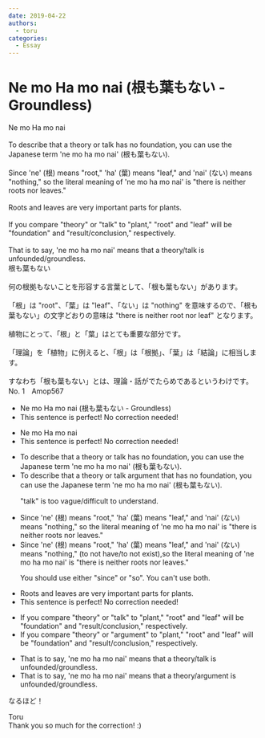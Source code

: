 ```yaml
---
date: 2019-04-22
authors:
  - toru
categories:
  - Essay
---
```


<h1 id="subject_show">Ne mo Ha mo nai (根も葉もない - Groundless)</h1>
<div class="date" hidden>Apr 22, 2019 11:40</div>
<div id="post"><div id="body_show_ori">
Ne mo Ha mo nai<br/><br/>To describe that a theory or talk has no foundation, you can use the Japanese term 'ne mo ha mo nai' (根も葉もない).<br/><br/>Since 'ne' (根) means "root," 'ha' (葉) means "leaf," and 'nai' (ない) means "nothing," so the literal meaning of 'ne mo ha mo nai' is "there is neither roots nor leaves."<br/><br/>Roots and leaves are very important parts for plants.<br/><br/>If you compare "theory" or "talk" to "plant," "root" and "leaf" will be "foundation" and "result/conclusion," respectively.<br/><br/>That is to say, 'ne mo ha mo nai' means that a theory/talk is unfounded/groundless.
</div></div>

<!-- more -->

<div id="post_ja"><div id="body_show_mo">
根も葉もない<br/><br/>何の根拠もないことを形容する言葉として、「根も葉もない」があります。<br/><br/>「根」は "root"、「葉」は "leaf"、「ない」は "nothing" を意味するので、「根も葉もない」の文字どおりの意味は "there is neither root nor leaf" となります。<br/><br/>植物にとって、「根」と「葉」はとても重要な部分です。<br/><br/>「理論」を「植物」に例えると、「根」は「根拠」、「葉」は「結論」に相当します。<br/><br/>すなわち「根も葉もない」とは、理論・話がでたらめであるというわけです。
</div></div>
<div id="block"><div class="first_name"> No. 1　<span class="just_name">Amop567</span></div><div id="block2">
<ul class="correction_field">
<li class="incorrect">Ne mo Ha mo nai (根も葉もない - Groundless)</li>
<li class="corrected perfect">This sentence is perfect! No correction needed!</li>
</ul>
<ul class="correction_field">
<li class="incorrect">Ne mo Ha mo nai</li>
<li class="corrected perfect">This sentence is perfect! No correction needed!</li>
</ul>
<ul class="correction_field">
<li class="incorrect">To describe that a theory or talk has no foundation, you can use the Japanese term 'ne mo ha mo nai' (根も葉もない).</li>
<li class="corrected correct">
To describe <span class="sline"><span class="f_red">that</span></span> a theory or <span class="sline"><span class="f_red">talk</span></span> <span class="f_blue">argument</span> <span class="f_blue">that </span>has no foundation, you can use the Japanese term 'ne mo ha mo nai' (根も葉もない).
<p class="correction_comment">"talk" is too vague/difficult to understand.</p>
</li>
</ul>
<ul class="correction_field">
<li class="incorrect">Since 'ne' (根) means "root," 'ha' (葉) means "leaf," and 'nai' (ない) means "nothing," so the literal meaning of 'ne mo ha mo nai' is "there is neither roots nor leaves."</li>
<li class="corrected correct">
Since 'ne' (根) means "root," 'ha' (葉) means "leaf," and 'nai' (ない) means "nothing," <span class="f_blue">(to not have/to not exist),</span><span class="sline"><span class="f_red">so</span></span> the literal meaning of 'ne mo ha mo nai' is "there is neither roots nor leaves."
<p class="correction_comment">You should use either "since" or "so". You can't use both.</p>
</li>
</ul>
<ul class="correction_field">
<li class="incorrect">Roots and leaves are very important parts for plants.</li>
<li class="corrected perfect">This sentence is perfect! No correction needed!</li>
</ul>
<ul class="correction_field">
<li class="incorrect">If you compare "theory" or "talk" to "plant," "root" and "leaf" will be "foundation" and "result/conclusion," respectively.</li>
<li class="corrected correct">
If you compare "theory" or "<span class="f_blue">argument</span>" to "plant," "root" and "leaf" will be "foundation" and "result/conclusion," respectively.
</li>
</ul>
<ul class="correction_field">
<li class="incorrect">That is to say, 'ne mo ha mo nai' means that a theory/talk is unfounded/groundless.</li>
<li class="corrected correct">
That is to say, 'ne mo ha mo nai' means that a theory/<span class="f_blue">argument</span> is unfounded/groundless.
</li>
</ul>
<p class="comment_small">
 なるほど！
</p>

</div><div class="name"><span class="just_name">Toru</span><br>
Thank you so much for the correction! :)
</div>
</div>
